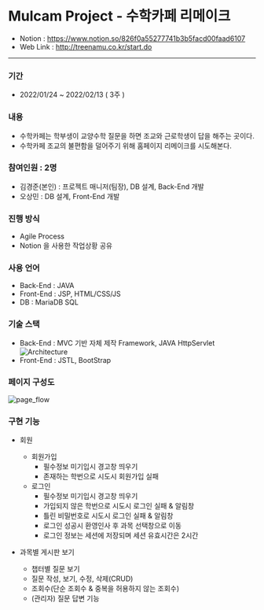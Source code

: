 # Mulcam Project - 수학카페 리메이크
- Notion : https://www.notion.so/826f0a55277741b3b5facd00faad6107
- Web Link : http://treenamu.co.kr/start.do
<hr/>

### 기간
- 2022/01/24 ~ 2022/02/13 ( 3주 )

### 내용
- 수학카페는 학부생이 교양수학 질문을 하면 조교와 근로학생이 답을 해주는 곳이다.
- 수학카페 조교의 불편함을 덜어주기 위해 홈페이지 리메이크를 시도해본다.
### 참여인원 : 2명
- 김경준(본인) : 프로젝트 매니저(팀장), DB 설계, Back-End 개발
- 오상민 : DB 설계, Front-End 개발
### 진행 방식
- Agile Process
- Notion 을 사용한 작업상황 공유
### 사용 언어
- Back-End : JAVA
- Front-End : JSP, HTML/CSS/JS
- DB : MariaDB SQL
### 기술 스택
- Back-End : MVC 기반 자체 제작 Framework, JAVA HttpServlet
![Architecture](https://user-images.githubusercontent.com/42484169/156017038-6f20aca7-fd03-4470-a451-702f131dddd1.JPG)
- Front-End : JSTL, BootStrap
### 페이지 구성도
![page_flow](https://user-images.githubusercontent.com/42484169/156016859-91f02f86-ce25-4293-b8f9-e3e62b7c6115.JPG)
### 
### 구현 기능
- 회원
  - 회원가입
    - 필수정보 미기입시 경고창 띄우기
    - 존재하는 학번으로 시도시 회원가입 실패
  - 로그인
    - 필수정보 미기입시 경고창 띄우기
    - 가입되지 않은 학번으로 시도시 로그인 실패 & 알림창
    - 틀린 비밀번호로 시도시 로그인 실패 & 알림창
    - 로그인 성공시 환영인사 후 과목 선택창으로 이동
    - 로그인 정보는 세션에 저장되며 세션 유효시간은 2시간
   
- 과목별 게시판 보기
  - 챕터별 질문 보기
  - 질문 작성, 보기, 수정, 삭제(CRUD)
  - 조회수(단순 조회수 & 중복을 허용하지 않는 조회수)
  - (관리자) 질문 답변 기능

